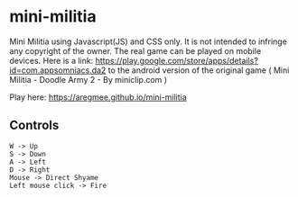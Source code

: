 # mini-militia

Mini Militia using Javascript(JS) and CSS only. It is not intended to infringe any copyright of the owner. The real game can be played on mobile devices. Here is a link: https://play.google.com/store/apps/details?id=com.appsomniacs.da2 to the android version of the original game ( Mini Militia - Doodle Army 2 - By miniclip.com )

Play here: https://aregmee.github.io/mini-militia

## Controls

```
W -> Up
S -> Down
A -> Left
D -> Right
Mouse -> Direct Shyame
Left mouse click -> Fire
```
